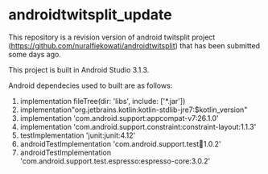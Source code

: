 # androidtwitsplit_update
This repository is a revision version of android twitsplit project (https://github.com/nuralfiekowati/androidtwitsplit) that has been submitted some days ago.

This project is built in Android Studio 3.1.3. 

Android dependecies used to built are as follows:
1. implementation fileTree(dir: 'libs', include: ['*.jar'])
2. implementation"org.jetbrains.kotlin:kotlin-stdlib-jre7:$kotlin_version"
3. implementation 'com.android.support:appcompat-v7:26.1.0'
4. implementation 'com.android.support.constraint:constraint-layout:1.1.3'
5. testImplementation 'junit:junit:4.12'
6. androidTestImplementation 'com.android.support.test:runner:1.0.2'
7. androidTestImplementation 'com.android.support.test.espresso:espresso-core:3.0.2'   
